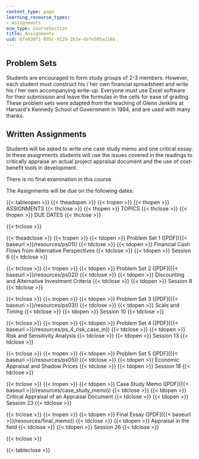 ```yaml
---
content_type: page
learning_resource_types:
- Assignments
ocw_type: CourseSection
title: Assignments
uid: 8fe830f1-085c-9120-2b3a-dafe505a216b
---
```


Problem Sets
------------

Students are encouraged to form study groups of 2-3 members. However, each student must construct his / her own financial spreadsheet and write his / her own accompanying write-up. Everyone must use Excel software for their submission and leave the formulas in the cells for ease of grading. These problem sets were adapted from the teaching of Glenn Jenkins at Harvard's Kennedy School of Government in 1994, and are used with many thanks.

Written Assignments
-------------------

Students will be asked to write one case study memo and one critical essay. In these assignments students will use the issues covered in the readings to critically appraise an actual project appraisal document and the use of cost-benefit tools in development.

There is no final examination in this course.

The Assignments will be due on the following dates:

{{< tableopen >}}
{{< theadopen >}}
{{< tropen >}}
{{< thopen >}}
ASSIGNMENTS
{{< thclose >}}
{{< thopen >}}
TOPICS
{{< thclose >}}
{{< thopen >}}
DUE DATES
{{< thclose >}}

{{< trclose >}}

{{< theadclose >}}
{{< tropen >}}
{{< tdopen >}}
Problem Set 1 ([PDF]({{< baseurl >}}/resources/ps01))
{{< tdclose >}}
{{< tdopen >}}
Financial Cash Flows from Alternative Perspectives
{{< tdclose >}}
{{< tdopen >}}
Session 6
{{< tdclose >}}

{{< trclose >}}
{{< tropen >}}
{{< tdopen >}}
Problem Set 2 ([PDF]({{< baseurl >}}/resources/ps02))
{{< tdclose >}}
{{< tdopen >}}
Discounting and Alternative Investment Criteria
{{< tdclose >}}
{{< tdopen >}}
Session 8
{{< tdclose >}}

{{< trclose >}}
{{< tropen >}}
{{< tdopen >}}
Problem Set 3 ([PDF]({{< baseurl >}}/resources/ps03))
{{< tdclose >}}
{{< tdopen >}}
Scale and Timing
{{< tdclose >}}
{{< tdopen >}}
Session 10
{{< tdclose >}}

{{< trclose >}}
{{< tropen >}}
{{< tdopen >}}
Problem Set 4 ([PDF]({{< baseurl >}}/resources/ps_4_risk_case_m))
{{< tdclose >}}
{{< tdopen >}}
Risk and Sensitivity Analysis
{{< tdclose >}}
{{< tdopen >}}
Session 13
{{< tdclose >}}

{{< trclose >}}
{{< tropen >}}
{{< tdopen >}}
Problem Set 5 ([PDF]({{< baseurl >}}/resources/ps05))
{{< tdclose >}}
{{< tdopen >}}
Economic Appraisal and Shadow Prices
{{< tdclose >}}
{{< tdopen >}}
Session 18
{{< tdclose >}}

{{< trclose >}}
{{< tropen >}}
{{< tdopen >}}
Case Study Memo ([PDF]({{< baseurl >}}/resources/case_study_memo))
{{< tdclose >}}
{{< tdopen >}}
Critical Appraisal of an Appraisal Document
{{< tdclose >}}
{{< tdopen >}}
Session 23
{{< tdclose >}}

{{< trclose >}}
{{< tropen >}}
{{< tdopen >}}
Final Essay ([PDF]({{< baseurl >}}/resources/final_memo))
{{< tdclose >}}
{{< tdopen >}}
Appraisal in the field
{{< tdclose >}}
{{< tdopen >}}
Session 26
{{< tdclose >}}

{{< trclose >}}

{{< tableclose >}}